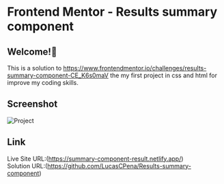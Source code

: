 # Frontend Mentor - Results summary component

## Welcome!👋
This is a solution to https://www.frontendmentor.io/challenges/results-summary-component-CE_K6s0maV  the my first project in css and html for improve my coding skills.

## Screenshot
![Project](https://github.com/LucasCPena/Results-summary-component/assets/79058932/1175a26b-9a67-4af1-ad0b-4ce462e06258)

## Link
Live Site URL:(https://summary-component-result.netlify.app/) <br/>
Solution URL:(https://github.com/LucasCPena/Results-summary-component)

